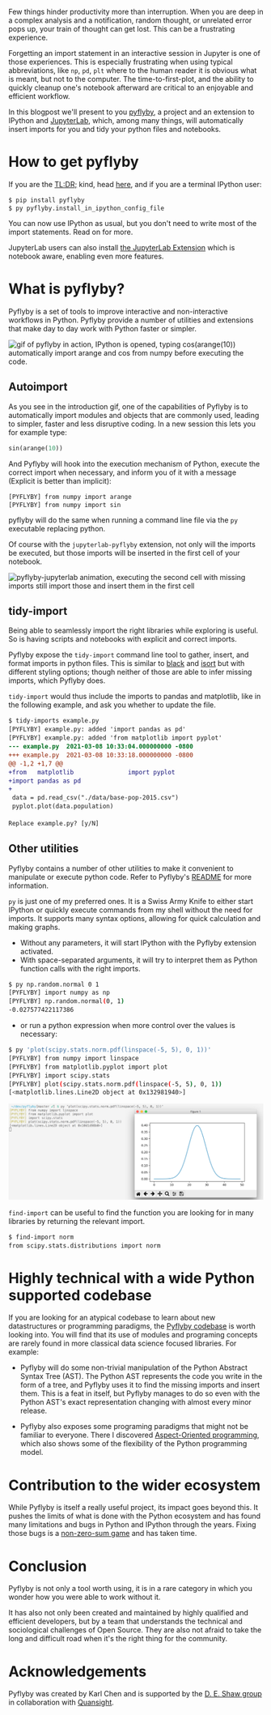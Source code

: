 <!--
.. title: Better Jupyter Interactive Sessions with Pyflyby
.. slug: better-interactive-jupyter-sessions-with-pyflyby
.. date: 2021-07-01 08:00:00 UTC-00:00
.. author: Matthias Bussonnier, Aaron Meurer, 
.. tags: Labs, Pyflyby, Deshaw
.. category:
.. link:
.. description:
.. type: text
-->

Few things hinder productivity more than interruption.  When you are deep in
a complex analysis and a notification, random thought, or unrelated error pops up, 
your train of thought can get lost.  This can be a frustrating experience.

Forgetting an import statement in an interactive session in Jupyter is one of
those experiences. This is especially frustrating when using typical
abbreviations, like `np`, `pd`, `plt` where to the human reader it is obvious
what is meant, but not to the computer. The time-to-first-plot, and the 
ability to quickly cleanup one's notebook afterward are critical to an enjoyable 
and efficient workflow. 

In this blogpost we'll present to you
[pyflyby](https://github.com/deshaw/pyflyby), a project and an extension to
IPython and [JupyterLab](https://github.com/deshaw/jupyterlab-pyflyby), which,
among many things, will automatically insert imports for you and tidy your
python files and notebooks. 

<!-- TEASER_END -->

# How to get pyflyby

If you are the [TL:DR;](https://en.wikipedia.org/wiki/Wikipedia:Too_long;_didn%27t_read) kind, 
head [here](https://github.com/deshaw/pyflyby), and if you are a terminal IPython user:

```
$ pip install pyflyby 
$ py pyflyby.install_in_ipython_config_file
```

You can now use IPython as usual, but you don't need to write most of the import statements.  Read on
for more.

JupyterLab users can also install [the JupyterLab
Extension](https://github.com/deshaw/jupyterlab-pyflyby) which is notebook
aware, enabling even more features. 

# What is pyflyby?

Pyflyby is a set of tools to improve interactive and non-interactive workflows in
Python.  Pyflyby provide a number of utilities and extensions that make day to day work
with Python faster or simpler.

![gif of pyflyby in action, IPython is opened, typing cos(arange(10)) automatically import arange and cos from numpy
before executing the code.](/images/2021/07/pfb-autoimport.gif)

## Autoimport

As you see in the introduction gif, one of the
capabilities of Pyflyby is to automatically import modules and objects that are
commonly used, leading to simpler, faster and less disruptive coding. In a new
session this lets you for example type:

```python
sin(arange(10))
```

And Pyflyby will hook into the execution mechanism of Python, execute the
correct import when necessary, and inform you of it with a message (Explicit is better than
implicit):

```text
[PYFLYBY] from numpy import arange
[PYFLYBY] from numpy import sin
```

pyflyby will do the same when running a command line file via
the `py` executable replacing python.

Of course with the `jupyterlab-pyflyby` extension, not only will the imports be
executed, but those imports will be inserted in the first cell of your notebook. 

![pyflyby-jupyterlab animation, executing the second cell with missing imports still import those and insert them in the
first cell](/images/2021/07/jlpfb.gif)

## tidy-import

Being able to seamlessly import the right libraries while exploring is useful.  
So is having scripts and notebooks with explicit and correct imports. 

Pyflyby expose the `tidy-import` command line tool to gather, insert, and format
imports in python files. This is similar to
[black](https://pypi.org/project/black/) and
[isort](https://pypi.org/project/isort/) but with different styling options; though
neither of those are able to infer missing imports, which Pyflyby does.

`tidy-import` would thus include the imports to pandas and matplotlib, like in the
following example, and ask you whether to update the file.

```diff
$ tidy-imports example.py
[PYFLYBY] example.py: added 'import pandas as pd'
[PYFLYBY] example.py: added 'from matplotlib import pyplot'
--- example.py	2021-03-08 10:33:04.000000000 -0800
+++ example.py	2021-03-08 10:33:18.000000000 -0800
@@ -1,2 +1,7 @@
+from   matplotlib               import pyplot
+import pandas as pd
+
 data = pd.read_csv("./data/base-pop-2015.csv")
 pyplot.plot(data.population)

Replace example.py? [y/N]
```

## Other utilities

Pyflyby contains a number of other utilities to make it convenient to
manipulate or execute python code.  Refer to Pyflyby's 
[README](https://github.com/deshaw/pyflyby) for more information.

`py` is just one of my preferred ones. It is a Swiss Army Knife to either start
IPython or quickly execute commands from my shell without the need for imports. 
It supports many syntax options, allowing for quick calculation and making graphs. 

- Without any parameters, it will start IPython with the Pyflyby extension
  activated.
- With space-separated arguments, it will try to interpret them as Python
  function calls with the right imports.

```bash
$ py np.random.normal 0 1
[PYFLYBY] import numpy as np
[PYFLYBY] np.random.normal(0, 1)
-0.027577422117386
```

- or run a python expression when more control over the values is necessary:

```bash
$ py 'plot(scipy.stats.norm.pdf(linspace(-5, 5), 0, 1))'
[PYFLYBY] from numpy import linspace
[PYFLYBY] from matplotlib.pyplot import plot
[PYFLYBY] import scipy.stats
[PYFLYBY] plot(scipy.stats.norm.pdf(linspace(-5, 5), 0, 1))
[<matplotlib.lines.Line2D object at 0x132981940>]
```

![using pyflyby from bash to plot with matplotlib with above snippet, at matplotlib widow is open and show the plot.](/images/2021/07/py-exec-matplotlib.png)

`find-import` can be useful to find the function you are looking for in many
libraries by returning the relevant import.

```bash
$ find-import norm
from scipy.stats.distributions import norm
```

# Highly technical with a wide Python supported codebase

If you are looking for an atypical codebase to learn about new datastructures or
programming paradigms, the [Pyflyby
codebase](https://github.com/deshaw/pyflyby) is worth looking into. You will
find that its use of modules and programing concepts are rarely found in
more classical data science focused libraries. For example:

 - Pyflyby will do some non-trivial manipulation of the Python Abstract Syntax
   Tree (AST). The Python AST represents the code you write in the form of a
   tree, and Pyflyby uses it to find the missing imports and insert them. This
   is a feat in itself, but Pyflyby manages to do so even with the Python AST's
   exact representation changing with almost every minor release. 

 - Pyflyby also exposes some programing paradigms that might not be familiar to
   everyone. There I discovered [Aspect-Oriented
   programming](https://en.wikipedia.org/wiki/Aspect-oriented_programming), which
   also shows some of the flexibility of the Python programming model.

# Contribution to the wider ecosystem

While Pyflyby is itself a really useful project, its impact goes beyond this. 
It pushes the limits of what is done with the Python ecosystem and has found 
many limitations and bugs in Python and IPython through the years.  Fixing those bugs is a
[non-zero-sum game](https://en.wikipedia.org/wiki/Zero-sum_game) and has taken
time.

# Conclusion

Pyflyby is not only a tool worth using, it is in a rare category in
which you wonder how you were able to work without it. 

It has also not only been
created and maintained by highly qualified and efficient developers, but by a
team that understands the technical and sociological challenges of Open Source.
They are also not afraid to take the long and difficult road when it's the right
thing for the community.

# Acknowledgements

Pyflyby was created by Karl Chen and is supported by the [D. E. Shaw
group](https://www.deshaw.com/) in collaboration with [Quansight](https://www.quansight.com).











